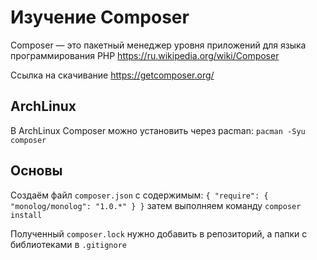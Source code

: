 # Изучение Composer

Composer — это пакетный менеджер уровня приложений для языка программирования PHP
https://ru.wikipedia.org/wiki/Composer

Ссылка на скачивание https://getcomposer.org/

## ArchLinux

В ArchLinux Composer можно установить через pacman:
`pacman -Syu composer`

## Основы

Создаём файл `composer.json` с содержимым:
`{
    "require": {
        "monolog/monolog": "1.0.*"
    }
}`
затем выполняем команду `composer install`

Полученный `composer.lock` нужно добавить в репозиторий, а папки с библиотеками в `.gitignore`
